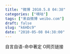 ```yaml
---
title: "微博 2010.5.8 04:38"
categories: ["嘀咕"]
tags: ["来自微博 weibo.com"]
draft: false
slug: "k6HDc9"
date: "2010-05-08 04:38:00"
---
```


<p>自言自语-命中著定  O网页链接 ​​​​</p>
